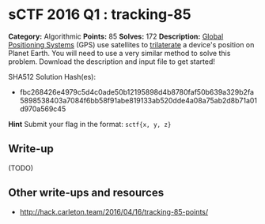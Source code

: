 # sCTF 2016 Q1 : tracking-85

**Category:** Algorithmic
**Points:** 85
**Solves:** 172
**Description:**
[Global Positioning Systems](https://en.wikipedia.org/wiki/Global_Positioning_System) (GPS) use satellites to [trilaterate](https://en.wikipedia.org/wiki/Trilateration) a device's position on Planet Earth. You will need to use a very similar method to solve this problem. Download the description and input file to get started!


SHA512 Solution Hash(es):
* fbc268426e4979c5d4c0ade50b12195898d4b8780faf50b639a329b2fa5898538403a7084f6bb58f91abe819133ab520dde4a08a75ab2d8b71a01d970a569c45

**Hint**
Submit your flag in the format: `sctf{x, y, z}`

## Write-up

(TODO)

## Other write-ups and resources

* http://hack.carleton.team/2016/04/16/tracking-85-points/
